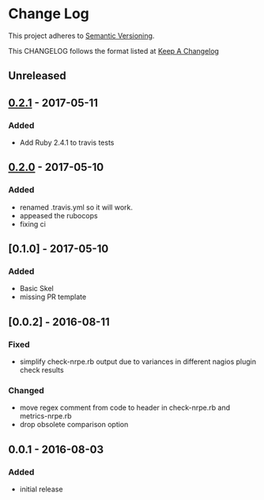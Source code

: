 # Change Log
This project adheres to [Semantic Versioning](http://semver.org/).

This CHANGELOG follows the format listed at [Keep A Changelog](http://keepachangelog.com/)

## Unreleased

## [0.2.1] - 2017-05-11
### Added
- Add Ruby 2.4.1 to travis tests

## [0.2.0] - 2017-05-10
### Added
- renamed .travis.yml so it will work.
- appeased the rubocops
- fixing ci

## [0.1.0] - 2017-05-10
### Added
- Basic Skel
- missing PR template

## [0.0.2] - 2016-08-11
### Fixed
- simplify check-nrpe.rb output due to variances in different nagios plugin check results

### Changed
- move regex comment from code to header in check-nrpe.rb and metrics-nrpe.rb
- drop obsolete comparison option

## 0.0.1 - 2016-08-03

### Added
- initial release

[Unreleased]: https://github.com/sensu-plugins/sensu-plugins-nrpe/compare/0.2.1...HEAD
[0.2.1]: https://github.com/sensu-plugins/sensu-plugins-nrpe/compare/0.2.0...0.2.1
[0.2.0]: https://github.com/sensu-plugins/sensu-plugins-nrpe/compare/0.1.0...0.2.0

